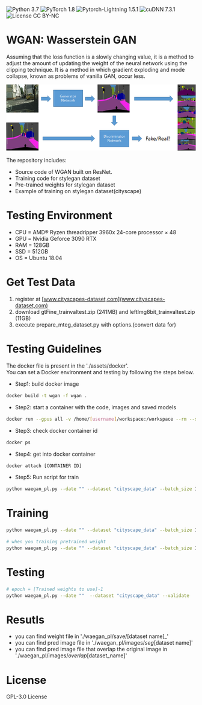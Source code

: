 ![Python 3.7](https://img.shields.io/badge/python-3.7-b0071e.svg?style=plastic)
![PyTorch 1.8](https://img.shields.io/badge/pytorch-1.8-%239e008e.svg?style=plastic)
![Pytorch-Lightning 1.5.1](https://img.shields.io/badge/pytorch_lightning-1.5.1-%239e008e.svg?style=plastic)
![cuDNN 7.3.1](https://img.shields.io/badge/cuda-11.1-2545e6.svg?style=plastic)
![License CC BY-NC](https://img.shields.io/badge/license-GPL_3.0_License-108a00.svg?style=plastic)

# WGAN: Wasserstein GAN
Assuming that the loss function is a slowly changing value, it is a method to adjust the amount of updating the weight of the neural network using the clipping technique. It is a method in which gradient exploding and mode collapse, known as problems of vanilla GAN, occur less.


<p align="center"><img src="assets/assets.png"></p>

The repository includes:
* Source code of WGAN built on ResNet.
* Training code for stylegan dataset
* Pre-trained weights for stylegan dataset
* Example of training on stylegan dataset(cityscape)

# Testing Environment
* CPU = AMD® Ryzen threadripper 3960x 24-core processor × 48
* GPU = Nvidia Geforce 3090 RTX
* RAM = 128GB
* SSD = 512GB
* OS = Ubuntu 18.04

# Get Test Data
1. register at [www.cityscapes-dataset,com](www.cityscapes-dataset,com)
2. download gtFine_trainvaltest.zip (241MB) and leftImg8bit_trainvaltest.zip (11GB) 
3. execute prepare_mteg_dataset.py with options.(convert data for)

# Testing Guidelines
The docker file is present in the './assets/docker'.  
You can set a Docker environment and testing by following the steps below.

* Step1: build docker image
```bash
docker build -t wgan -f wgan .
```
* Step2: start a container with the code, images and saved models
```bash
docker run --gpus all -v /home/[username]/workspace:/workspace --rm --shm-size=16g -ti wgan
```
* Step3: check docker container id
```bash
docker ps
```
* Step4: get into docker container
```bash
docker attach [CONTAINER ID]
```
* Step5: Run script for train
```bash
python waegan_pl.py --date "" --dataset "cityscape_data" --batch_size 15 --precision 32
```

# Training
```bash
python waegan_pl.py --date "" --dataset "cityscape_data" --batch_size 15 --precision 32
```
```bash
# when you training pretrained weight
python waegan_pl.py --date "" --dataset "cityscape_data" --batch_size 15 --precision 32 --epoch [trained epoch -1]
```
# Testing
```bash
# epoch = [Trained weights to use]-1
python waegan_pl.py --date ""  --dataset "cityscape_data" --validate   --DDP --epoch [trained epoch -1]
```
# Resutls
* you can find weight file in './waegan_pl/save/[dataset name]_'
* you can find pred image file in './waegan_pl/images/_seg_[dataset name]'
* you can find pred image file that overlap the original image in './waegan_pl/images/_overlap_[dataset_name]'

# License
GPL-3.0 License
